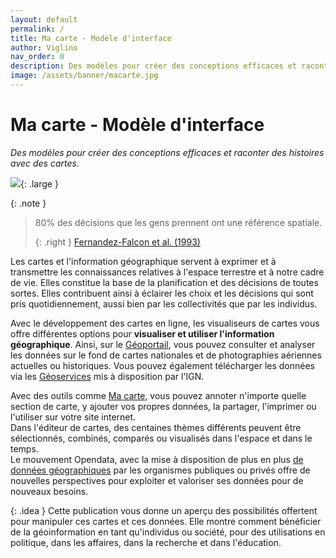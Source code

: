 ```yaml
---
layout: default
permalink: /
title: Ma carte - Modèle d'interface
author: Viglino
nav_order: 0
description: Des modèles pour créer des conceptions efficaces et raconter des histoires avec des cartes.
image: /assets/banner/macarte.jpg
---
```

# Ma carte - Modèle d'interface
*Des modèles pour créer des conceptions efficaces et raconter des histoires avec des cartes.*

![](/Macarte-MI/assets/banner/macarte.jpg){: .large }

{: .note }
> 80% des décisions que les gens prennent ont une référence spatiale.
>
> {: .right }
> [Fernandez-Falcon et al. (1993)](/Macarte-MI/annexes/biblio#fernandez-falcon-et-al-1993)

Les cartes et l'information géographique servent à exprimer et à transmettre les connaissances relatives à l'espace terrestre et à notre cadre de vie. Elles constitue la base de la planification et des décisions de toutes sortes. 
Elles contribuent ainsi à éclairer les choix et les décisions qui sont pris quotidiennement, aussi bien par les collectivités que par les individus.

Avec le développement des cartes en ligne, les visualiseurs de cartes vous offre différentes options pour **visualiser et utiliser l'information géographique**. Ainsi, sur le [Géoportail](https://www.geoportail.gouv.fr/), vous pouvez consulter et analyser les données sur le fond de cartes nationales et de photographies aériennes actuelles ou historiques. Vous pouvez également télécharger les données via les [Géoservices](https://geoservices.ign.fr/) mis à disposition par l'IGN.

Avec des outils comme [Ma carte](https://macarte.ign.fr/), vous pouvez annoter n'importe quelle section de carte, y ajouter vos propres données, la partager, l'imprimer ou l'utiliser sur votre site internet.   
Dans l'éditeur de cartes, des centaines thèmes différents peuvent être sélectionnés, combinés, comparés ou visualisés dans l'espace et dans le temps.   
Le mouvement Opendata, avec la mise à disposition de plus en plus [de données géographiques](https://www.data.gouv.fr/fr/pages/donnees-geographiques/) par les organismes publiques ou privés offre de nouvelles perspectives pour exploiter et valoriser ses données pour de nouveaux besoins. 

{: .idea }
Cette publication vous donne un aperçu des possibilités offertent pour manipuler ces cartes et ces données. Elle montre comment bénéficier de la géoinformation en tant qu'individus ou société, pour des utilisations en politique, dans les affaires, dans la recherche et dans l'éducation.
